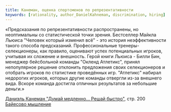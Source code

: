 ```yaml
---
title: Канеман, оценка спортсменов по репрезентативности
keywords: [rationality, author_DanielKahneman, discrimination, hiring]
---
```


«Предсказания по репрезентативности распространены, но неоптимальны со статистической
точки зрения. Бестселлер Майкла Льюиса "Человек который изменил всё" - это
история неэффективности такого способа предсказаний. Профессиональные тренеры-
селекционеры, как правило, оценивают успех потенциальных игроков, учитывая их
сложение и внешность. Герой книги Льюиса - Билли Бин, менеджер бейсбольной
команды "Окленд Атлетикс", принял непопулярное решение отклонить предложения
своих селекционеров и отобрать игроков по статистике проведённых игр. "Атлетикс"
набирал недорогих игроков, которых другие команды отвергли из-за внешнего вида.
Вскоре команда достигла отличных результатов за небольшие деньги.»

[Даниэль Канеман "Думай медленно... Решай быстро"](pxfc.md), стр. 200
[Байесово мышление](ecb4.md)